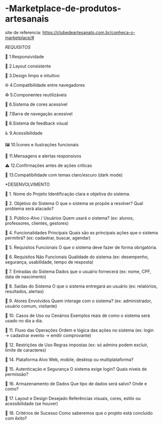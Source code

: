 # -Marketplace-de-produtos-artesanais
site de referencia: https://clubedeartesanato.com.br/conheca-o-marketplace/#

*REQUISITOS*

🧩 1.Responsividade

🧱 2.Layout consistente

🧼 3.Design limpo e intuitivo

🌐 4.Compatibilidade entre navegadores

♻️ 5.Componentes reutilizáveis

🎨 6.Sistema de cores acessível

🧭 7.Barra de navegação acessível

🔁 8.Sistema de feedback visual

♿ 9.Acessibilidade 

🖼️ 10.Ícones e ilustrações funcionais

📱 11.Mensagens e alertas responsivos

⚠️ 12.Confirmações antes de ações críticas

🌙 13.Compatibilidade com temas claro/escuro (dark mode)



*DESENVOLVIMENTO

📌 1. Nome do Projeto
Identificação clara e objetiva do sistema.

📌 2. Objetivo do Sistema
O que o sistema se propõe a resolver? Qual problema será atacado?

📌 3. Público-Alvo / Usuários
Quem usará o sistema? (ex: alunos, professores, clientes, gestores)

📌 4. Funcionalidades Principais
Quais são as principais ações que o sistema permitirá? (ex: cadastrar, buscar, agendar)

📌 5. Requisitos Funcionais
O que o sistema deve fazer de forma obrigatória.

📌 6. Requisitos Não Funcionais
Qualidade do sistema (ex: desempenho, segurança, usabilidade, tempo de resposta)

📌 7. Entradas do Sistema
Dados que o usuário fornecerá (ex: nome, CPF, data de nascimento)

📌 8. Saídas do Sistema
O que o sistema entregará ao usuário (ex: relatórios, resultados, alertas)

📌 9. Atores Envolvidos
Quem interage com o sistema? (ex: administrador, usuário comum, visitante)

📌 10. Casos de Uso ou Cenários
Exemplos reais de como o sistema será usado no dia a dia.

📌 11. Fluxo das Operações
Ordem e lógica das ações no sistema (ex: login → cadastrar evento → emitir comprovante)

📌 12. Restrições de Uso
Regras impostas (ex: só admins podem excluir, limite de caracteres)

📌 14. Plataforma Alvo
Web, mobile, desktop ou multiplataforma?

📌 15. Autenticação e Segurança
O sistema exige login? Quais níveis de permissão?

📌 16. Armazenamento de Dados
Que tipo de dados será salvo? Onde e como?

📌 17. Layout e Design Desejado
Referências visuais, cores, estilo ou acessibilidade (se houver)

📌 18. Critérios de Sucesso
Como saberemos que o projeto está concluído com êxito?
